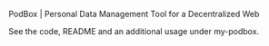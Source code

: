PodBox | Personal Data Management Tool for a Decentralized Web

See the code, README and an additional usage under my-podbox. 
